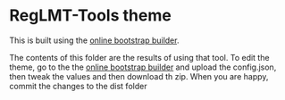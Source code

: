 # RegLMT-Tools theme

This is built using the [online bootstrap builder].

The contents of this folder are the results of using that tool. To edit the theme, go to the
the [online bootstrap builder] and upload the config.json, then tweak the values and then download
th zip. When you are happy, commit the changes to the dist folder

[online bootstrap builder]:  https://getbootstrap.com/docs/3.4/customize/
